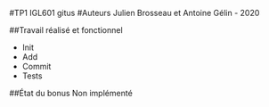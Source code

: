 #TP1 IGL601 gitus
#Auteurs
Julien Brosseau et Antoine Gélin - 2020

##Travail réalisé et fonctionnel
- Init
- Add
- Commit
- Tests

##État du bonus
Non implémenté
